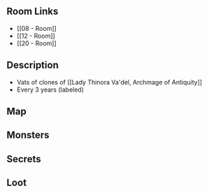 ## Room Links

*  [[08 - Room]]
*  [[12 - Room]]
*  [[20 - Room]]
## Description

* Vats of clones of [[Lady Thinora Va'del, Archmage of Antiquity]]
* Every 3 years (labeled)

## Map

## Monsters

## Secrets

## Loot
